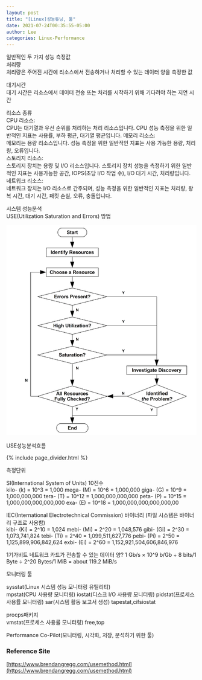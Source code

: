 ```yaml
---
layout: post
title: "[Linux]성능튜닝, 툴"
date: 2021-07-24T00:35:55-05:00
author: Lee
categories: Linux-Performance
---
```


일반적인 두 가지 성능 측정값   
처리량  
	처리량은 주어진 시간에 리소스에서 전송하거나 처리할 수 있는 데이터 양을 측정한 값  

대기시간  
	대기 시간은 리소스에서 데이터 전송 또는 처리를 시작하기 위해 기다려야 하는 지연 시간  

리소스 종류  
  CPU 리소스:  
  CPU는 대기열과 우선 순위를 처리하는 처리 리소스입니다. CPU 성능 측정을 위한 일반적인 지표는 사용률, 부하 평균, 대기열 평균입니다.
  메모리 리소스:  
  메모리는 용량 리소스입니다. 성능 측정을 위한 일반적인 지표는 사용 가능한 용량, 처리량, 오류입니다.  
  스토리지 리소스:  
  스토리지 장치는 용량 및 I/O 리소스입니다. 스토리지 장치 성능을 측정하기 위한 일반적인 지표는 사용가능한 공간, IOPS(초당 I/O 작업 수), I/O 대기 시간, 처리량입니다.
  네트워크 리소스:  
  네트워크 장치는 I/O 리소스로 간주되며, 성능 측정을 위한 일반적인 지표는 처리량, 왕복 시간, 대기 시간, 패킷 손실, 오류, 충돌입니다.

시스템 성능분석  
  USE(Utilization Saturation and Errors) 방법  

<p>
<img src="/assets/linux-performance/20210724/usemethod_flow.png">
</p>
USE성능분석흐름  

{% include page_divider.html %}

측정단위  

SI(International System of Units) 10진수  
	kilo- (k) = 10^3 = 1,000
	mega- (M) = 10^6 = 1,000,000
	giga- (G) = 10^9 = 1,000,000,000
	tera- (T) = 10^12 = 1,000,000,000,000
	peta- (P) = 10^15 = 1,000,000,000,000,000
	exa- (E) = 10^18 = 1,000,000,000,000,000,00

IEC(International Electrotechnical Commission) 바이너리 (파일 시스템은 바이너리 구조로 사용함)  
	kibi- (Ki) = 2^10 = 1,024
	mebi- (Mi) = 2^20 = 1,048,576
	gibi- (Gi) = 2^30 = 1,073,741,824
	tebi- (Ti) = 2^40 = 1,099,511,627,776
	pebi- (Pi) = 2^50 = 1,125,899,906,842,624
	exbi- (Ei) = 2^60 = 1,152,921,504,606,846,976

<p>
1기가비트 네트워크 카드가 전송할 수 있는 데이터 양? 
1 Gb/s × 10^9  b/Gb ÷ 8 bits/1 Byte ÷ 2^20  Bytes/1 MiB = about 119.2 MiB/s
</p>


모니터링 툴  

sysstat(Linux 시스템 성능 모니터링 유틸리티)  
	mpstat(CPU 사용량 모니터링)
	iostat(디스크 I/O 사용량 모니터링)
	pidstat(프로세스 사용률 모니터링)
	sar(시스템 활동 보고서 생성)
	tapestat,cifsiostat


procps패키지  
	vmstat(프로세스 사용률 모니터링)
	free,top

Performance Co-Pilot(모니터링, 시각화, 저장, 분석하기 위한 툴)  


### Reference Site  
[https://www.brendangregg.com/usemethod.html](https://www.brendangregg.com/usemethod.html)


